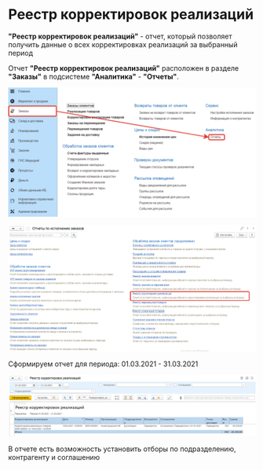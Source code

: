 # Реестр корректировок реализаций

**"Реестр корректировок реализаций"** - отчет, который позволяет получить данные о всех корректировках реализаций за выбранный период

Отчет **"Реестр корректировок реализаций"** расположен в разделе **"Заказы"** в подсистеме **"Аналитика"** - **"Отчеты"**.

[![1][1]][1]

[![2][2]][2]

Сформируем отчет для периода: 01.03.2021 - 31.03.2021

[![3][3]][3]

В отчете есть возможность установить отборы по подразделению, контрагенту и соглашению

[1]:RegisterImplementationAdjustments.assets/1.png
[2]:RegisterImplementationAdjustments.assets/2.png
[3]:RegisterImplementationAdjustments.assets/3.png
